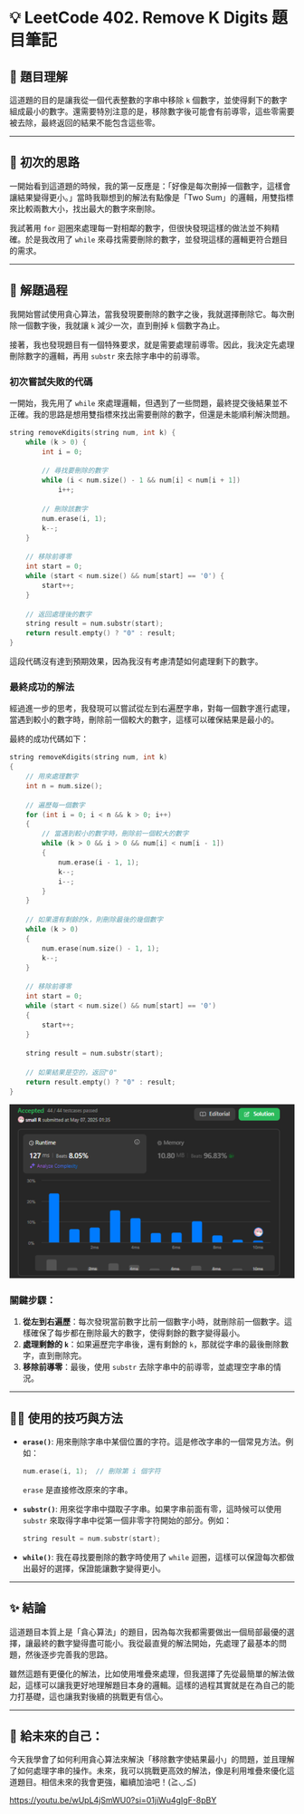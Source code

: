 # 💡 LeetCode 402. Remove K Digits 題目筆記

## 🧠 題目理解

這道題的目的是讓我從一個代表整數的字串中移除 `k` 個數字，並使得剩下的數字組成最小的數字。還需要特別注意的是，移除數字後可能會有前導零，這些零需要被去除，最終返回的結果不能包含這些零。

---

## 🥹 初次的思路

一開始看到這道題的時候，我的第一反應是：「好像是每次刪掉一個數字，這樣會讓結果變得更小。」當時我聯想到的解法有點像是「Two Sum」的邏輯，用雙指標來比較兩數大小，找出最大的數字來刪除。

我試著用 `for` 迴圈來處理每一對相鄰的數字，但很快發現這樣的做法並不夠精確。於是我改用了 `while` 來尋找需要刪除的數字，並發現這樣的邏輯更符合題目的需求。

---

## 🧪 解題過程

我開始嘗試使用貪心算法，當我發現要刪除的數字之後，我就選擇刪除它。每次刪除一個數字後，我就讓 `k` 減少一次，直到刪掉 `k` 個數字為止。

接著，我也發現題目有一個特殊要求，就是需要處理前導零。因此，我決定先處理刪除數字的邏輯，再用 `substr` 來去除字串中的前導零。

### **初次嘗試失敗的代碼**

一開始，我先用了 `while` 來處理邏輯，但遇到了一些問題，最終提交後結果並不正確。我的思路是想用雙指標來找出需要刪除的數字，但還是未能順利解決問題。

```cpp
string removeKdigits(string num, int k) {
    while (k > 0) {
        int i = 0;

        // 尋找要刪除的數字
        while (i < num.size() - 1 && num[i] < num[i + 1])
            i++;

        // 刪除該數字
        num.erase(i, 1);
        k--;
    }

    // 移除前導零
    int start = 0;
    while (start < num.size() && num[start] == '0') {
        start++;
    }

    // 返回處理後的數字
    string result = num.substr(start);
    return result.empty() ? "0" : result;
}
```

這段代碼沒有達到預期效果，因為我沒有考慮清楚如何處理剩下的數字。

### **最終成功的解法**

經過進一步的思考，我發現可以嘗試從左到右遍歷字串，對每一個數字進行處理，當遇到較小的數字時，刪除前一個較大的數字，這樣可以確保結果是最小的。

最終的成功代碼如下：

```cpp
string removeKdigits(string num, int k)
{
    // 用來處理數字
    int n = num.size();

    // 遍歷每一個數字
    for (int i = 0; i < n && k > 0; i++)
    {
        // 當遇到較小的數字時，刪除前一個較大的數字
        while (k > 0 && i > 0 && num[i] < num[i - 1])
        {
            num.erase(i - 1, 1);
            k--;
            i--;
        }
    }

    // 如果還有剩餘的k，則刪除最後的幾個數字
    while (k > 0)
    {
        num.erase(num.size() - 1, 1);
        k--;
    }

    // 移除前導零
    int start = 0;
    while (start < num.size() && num[start] == '0')
    {
        start++;
    }

    string result = num.substr(start);

    // 如果結果是空的，返回"0"
    return result.empty() ? "0" : result;
}
```

![alt text](image.png)

### 關鍵步驟：

1. **從左到右遍歷**：每次發現當前數字比前一個數字小時，就刪除前一個數字。這樣確保了每步都在刪除最大的數字，使得剩餘的數字變得最小。
2. **處理剩餘的 `k`**：如果遍歷完字串後，還有剩餘的 `k`，那就從字串的最後刪除數字，直到刪除完。
3. **移除前導零**：最後，使用 `substr` 去除字串中的前導零，並處理空字串的情況。

---

## 🧑‍💻 使用的技巧與方法

- **`erase()`**: 用來刪除字串中某個位置的字符。這是修改字串的一個常見方法。例如：

  ```cpp
  num.erase(i, 1);  // 刪除第 i 個字符
  ```

  `erase` 是直接修改原來的字串。

- **`substr()`**: 用來從字串中擷取子字串。如果字串前面有零，這時候可以使用 `substr` 來取得字串中從第一個非零字符開始的部分。例如：

  ```cpp
  string result = num.substr(start);
  ```

- **`while()`**: 我在尋找要刪除的數字時使用了 `while` 迴圈，這樣可以保證每次都做出最好的選擇，保證能讓數字變得更小。

---

## ✨ 結論

這道題目本質上是「貪心算法」的題目，因為每次我都需要做出一個局部最優的選擇，讓最終的數字變得盡可能小。我從最直覺的解法開始，先處理了最基本的問題，然後逐步完善我的思路。

雖然這題有更優化的解法，比如使用堆疊來處理，但我選擇了先從最簡單的解法做起，這樣可以讓我更好地理解題目本身的邏輯。這樣的過程其實就是在為自己的能力打基礎，這也讓我對後續的挑戰更有信心。

---

## 💌 給未來的自己：

今天我學會了如何利用貪心算法來解決「移除數字使結果最小」的問題，並且理解了如何處理字串的操作。未來，我可以挑戰更高效的解法，像是利用堆疊來優化這道題目。相信未來的我會更強，繼續加油吧！(≧◡≦)

https://youtu.be/wUpL4jSmWU0?si=01jiWu4gIgF-8pBY
